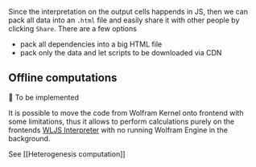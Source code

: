 Since the interpretation on the output cells happends in JS, then we can pack all data into an `.html` file and easily share it with other people by clicking `Share`. There are a few options

- pack all dependencies into a big HTML file
- pack only the data and let scripts to be downloaded via CDN

## Offline computations
🚧  To be implemented

It is possible to move the code from Wolfram Kernel onto frontend with some limitations, thus it allows to perform calculations purely on the frontends [WLJS Interpreter](https://github.com/JerryI/wljs-interpreter) with no running Wolfram Engine in the background.

See [[Heterogenesis computation]]